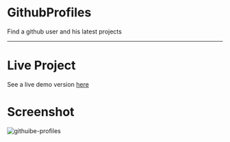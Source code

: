 # GithubProfiles
Find a github user and his latest projects
***
# Live Project
See a live demo version [here](https://zita07.github.io/githubProfiles/)

# Screenshot
![githuibe-profiles](https://user-images.githubusercontent.com/35078852/138606371-c282d7e6-b34e-45db-b32f-c79cc129076c.png)
